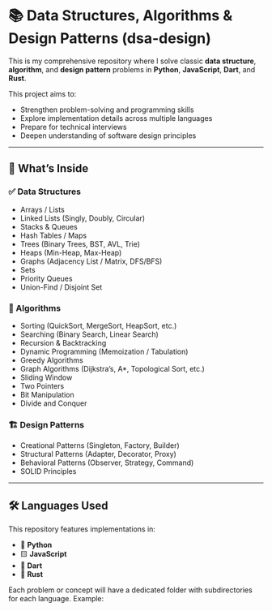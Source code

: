 # 📚 Data Structures, Algorithms & Design Patterns (dsa-design)

This is my comprehensive repository where I solve classic **data structure**, **algorithm**, and **design pattern** problems in **Python**, **JavaScript**, **Dart**, and **Rust**.

This project aims to:
- Strengthen problem-solving and programming skills
- Explore implementation details across multiple languages
- Prepare for technical interviews
- Deepen understanding of software design principles

---

## 🧠 What’s Inside

### ✅ Data Structures
- Arrays / Lists
- Linked Lists (Singly, Doubly, Circular)
- Stacks & Queues
- Hash Tables / Maps
- Trees (Binary Trees, BST, AVL, Trie)
- Heaps (Min-Heap, Max-Heap)
- Graphs (Adjacency List / Matrix, DFS/BFS)
- Sets
- Priority Queues
- Union-Find / Disjoint Set

### 🚀 Algorithms
- Sorting (QuickSort, MergeSort, HeapSort, etc.)
- Searching (Binary Search, Linear Search)
- Recursion & Backtracking
- Dynamic Programming (Memoization / Tabulation)
- Greedy Algorithms
- Graph Algorithms (Dijkstra’s, A*, Topological Sort, etc.)
- Sliding Window
- Two Pointers
- Bit Manipulation
- Divide and Conquer

### 🏗 Design Patterns
- Creational Patterns (Singleton, Factory, Builder)
- Structural Patterns (Adapter, Decorator, Proxy)
- Behavioral Patterns (Observer, Strategy, Command)
- SOLID Principles

---

## 🛠 Languages Used

This repository features implementations in:
- 🐍 **Python**
- 🟨 **JavaScript**
- 🎯 **Dart**
- 🦀 **Rust**

Each problem or concept will have a dedicated folder with subdirectories for each language. Example:

